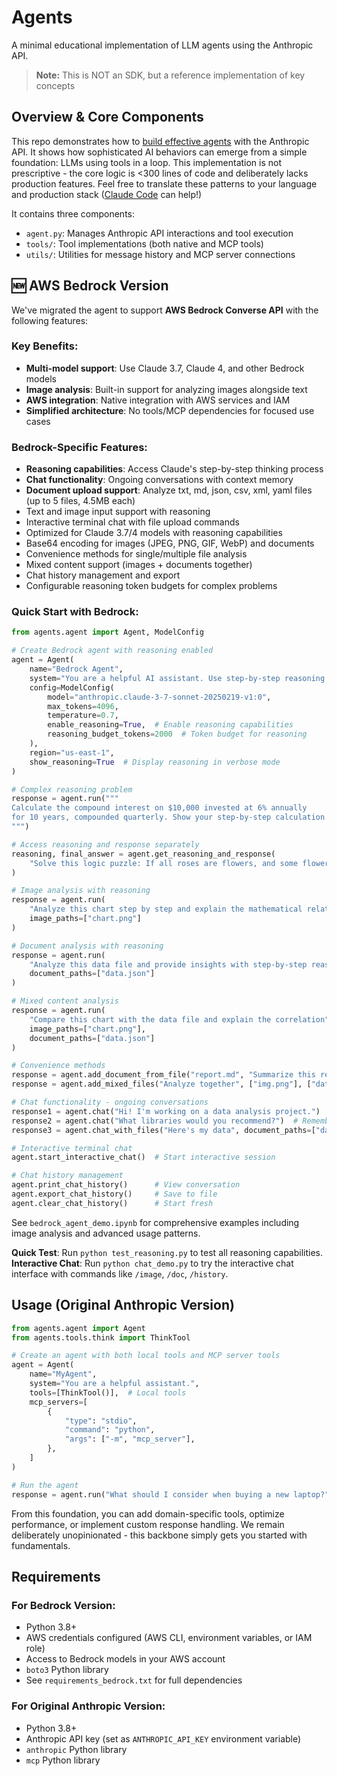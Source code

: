 # Agents

A minimal educational implementation of LLM agents using the Anthropic API.

> **Note:** This is NOT an SDK, but a reference implementation of key concepts

## Overview & Core Components

This repo demonstrates how to [build effective agents](https://www.anthropic.com/engineering/building-effective-agents) with the Anthropic API. It shows how sophisticated AI behaviors can emerge from a simple foundation: LLMs using tools in a loop. This implementation is not prescriptive - the core logic is <300 lines of code and deliberately lacks production features. Feel free to translate these patterns to your language and production stack ([Claude Code](https://docs.anthropic.com/en/docs/agents-and-tools/claude-code/overview) can help!)

It contains three components:

- `agent.py`: Manages Anthropic API interactions and tool execution
- `tools/`: Tool implementations (both native and MCP tools)
- `utils/`: Utilities for message history and MCP server connections

## 🆕 AWS Bedrock Version

We've migrated the agent to support **AWS Bedrock Converse API** with the following features:

### Key Benefits:
- **Multi-model support**: Use Claude 3.7, Claude 4, and other Bedrock models
- **Image analysis**: Built-in support for analyzing images alongside text
- **AWS integration**: Native integration with AWS services and IAM
- **Simplified architecture**: No tools/MCP dependencies for focused use cases

### Bedrock-Specific Features:
- **Reasoning capabilities**: Access Claude's step-by-step thinking process
- **Chat functionality**: Ongoing conversations with context memory
- **Document upload support**: Analyze txt, md, json, csv, xml, yaml files (up to 5 files, 4.5MB each)
- Text and image input support with reasoning
- Interactive terminal chat with file upload commands
- Optimized for Claude 3.7/4 models with reasoning capabilities
- Base64 encoding for images (JPEG, PNG, GIF, WebP) and documents
- Convenience methods for single/multiple file analysis
- Mixed content support (images + documents together)
- Chat history management and export
- Configurable reasoning token budgets for complex problems

### Quick Start with Bedrock:

```python
from agents.agent import Agent, ModelConfig

# Create Bedrock agent with reasoning enabled
agent = Agent(
    name="Bedrock Agent",
    system="You are a helpful AI assistant. Use step-by-step reasoning for complex problems.",
    config=ModelConfig(
        model="anthropic.claude-3-7-sonnet-20250219-v1:0",
        max_tokens=4096,
        temperature=0.7,
        enable_reasoning=True,  # Enable reasoning capabilities
        reasoning_budget_tokens=2000  # Token budget for reasoning
    ),
    region="us-east-1",
    show_reasoning=True  # Display reasoning in verbose mode
)

# Complex reasoning problem
response = agent.run("""
Calculate the compound interest on $10,000 invested at 6% annually 
for 10 years, compounded quarterly. Show your step-by-step calculation.
""")

# Access reasoning and response separately
reasoning, final_answer = agent.get_reasoning_and_response(
    "Solve this logic puzzle: If all roses are flowers, and some flowers are red, can we conclude that some roses are red?"
)

# Image analysis with reasoning
response = agent.run(
    "Analyze this chart step by step and explain the mathematical relationship shown", 
    image_paths=["chart.png"]
)

# Document analysis with reasoning
response = agent.run(
    "Analyze this data file and provide insights with step-by-step reasoning",
    document_paths=["data.json"]
)

# Mixed content analysis
response = agent.run(
    "Compare this chart with the data file and explain the correlation",
    image_paths=["chart.png"],
    document_paths=["data.json"]
)

# Convenience methods
response = agent.add_document_from_file("report.md", "Summarize this report")
response = agent.add_mixed_files("Analyze together", ["img.png"], ["data.json"])

# Chat functionality - ongoing conversations
response1 = agent.chat("Hi! I'm working on a data analysis project.")
response2 = agent.chat("What libraries would you recommend?")  # Remembers context
response3 = agent.chat_with_files("Here's my data", document_paths=["data.csv"])

# Interactive terminal chat
agent.start_interactive_chat()  # Start interactive session

# Chat history management
agent.print_chat_history()      # View conversation
agent.export_chat_history()     # Save to file
agent.clear_chat_history()      # Start fresh
```

See `bedrock_agent_demo.ipynb` for comprehensive examples including image analysis and advanced usage patterns.

**Quick Test**: Run `python test_reasoning.py` to test all reasoning capabilities.
**Interactive Chat**: Run `python chat_demo.py` to try the interactive chat interface with commands like `/image`, `/doc`, `/history`.

## Usage (Original Anthropic Version)

```python
from agents.agent import Agent
from agents.tools.think import ThinkTool

# Create an agent with both local tools and MCP server tools
agent = Agent(
    name="MyAgent",
    system="You are a helpful assistant.",
    tools=[ThinkTool()],  # Local tools
    mcp_servers=[
        {
            "type": "stdio",
            "command": "python",
            "args": ["-m", "mcp_server"],
        },
    ]
)

# Run the agent
response = agent.run("What should I consider when buying a new laptop?")
```

From this foundation, you can add domain-specific tools, optimize performance, or implement custom response handling. We remain deliberately unopinionated - this backbone simply gets you started with fundamentals.

## Requirements

### For Bedrock Version:
- Python 3.8+
- AWS credentials configured (AWS CLI, environment variables, or IAM role)
- Access to Bedrock models in your AWS account
- `boto3` Python library
- See `requirements_bedrock.txt` for full dependencies

### For Original Anthropic Version:
- Python 3.8+
- Anthropic API key (set as `ANTHROPIC_API_KEY` environment variable)
- `anthropic` Python library
- `mcp` Python library